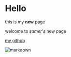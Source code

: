 # Hello 

this is my **new** page 

welcome to *samer's* new page 

[my github](https://github.com/samer-allaham)

![markdown](https://encrypted-tbn0.gstatic.com/images?q=tbn%3AANd9GcSEm3VZbIAR7c1dYbc0lBqL34VTM3jcTpS9EkBXTiaPkVX2HsuI&usqp=CAU)
